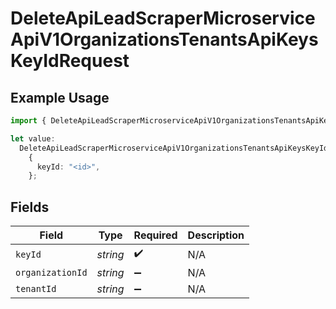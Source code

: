 # DeleteApiLeadScraperMicroserviceApiV1OrganizationsTenantsApiKeysKeyIdRequest

## Example Usage

```typescript
import { DeleteApiLeadScraperMicroserviceApiV1OrganizationsTenantsApiKeysKeyIdRequest } from "oppulence-backend-sdk/models/operations";

let value:
  DeleteApiLeadScraperMicroserviceApiV1OrganizationsTenantsApiKeysKeyIdRequest =
    {
      keyId: "<id>",
    };
```

## Fields

| Field              | Type               | Required           | Description        |
| ------------------ | ------------------ | ------------------ | ------------------ |
| `keyId`            | *string*           | :heavy_check_mark: | N/A                |
| `organizationId`   | *string*           | :heavy_minus_sign: | N/A                |
| `tenantId`         | *string*           | :heavy_minus_sign: | N/A                |